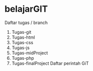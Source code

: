 # belajarGIT
 Daftar tugas / branch
 1. Tugas-git
 2. Tugas-html
 3. Tugas-css
 4. Tugas-js
 5. Tugas-midProject
 6. Tugas-php
 7. Tugas-finalProject
 Daftar perintah GiT
